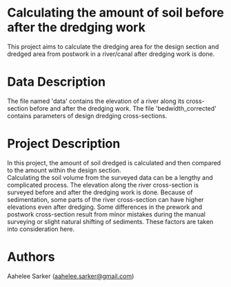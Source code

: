 # Calculating the amount of soil before after the dredging work

This project aims to calculate the dredging area for the design section and dredged area from postwork in a river/canal after dredging work is done.

# Data Description

The file named 'data' contains the elevation of a river along its cross-section before and after the dredging work.
The file 'bedwidth_corrected' contains parameters of design dredging cross-sections.

# Project Description

In this project, the amount of soil dredged is calculated and then compared to the amount within the design section. <br>
Calculating the soil volume from the surveyed data can be a lengthy and complicated process. The elevation along the river cross-section is surveyed before and after the dredging work is done. Because of sedimentation, some parts of the river cross-section can have higher elevations even after dredging. Some differences in the prework and postwork cross-section result from minor mistakes during the manual surveying or slight natural shifting of sediments. These factors are taken into consideration here. 

# Authors

Aahelee Sarker (aahelee.sarker@gmail.com)
